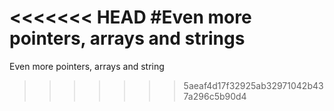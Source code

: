 <<<<<<< HEAD
#Even more pointers, arrays and strings
=======
Even more pointers, arrays and string

>>>>>>> 5aeaf4d17f32925ab32971042b437a296c5b90d4
